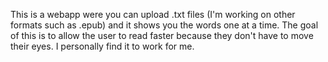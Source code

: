 This is a webapp were you can upload .txt files (I'm working on other formats such as .epub) and it shows you the words one at a time. 
The goal of this is to allow the user to read faster because they don't have to move their eyes. I personally find it to work for me.
